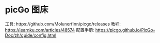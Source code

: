 # picGo 图床

工具: https://github.com/Molunerfinn/picgo/releases
教程: https://learnku.com/articles/48574
配置手册: https://picgo.github.io/PicGo-Doc/zh/guide/config.html
